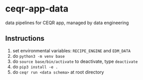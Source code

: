 # ceqr-app-data
data pipelines for CEQR app, managed by data engineering

## Instructions
1. set environmental variables: `RECIPE_ENGINE` and `EDM_DATA`
2. do `python3 -m venv base`
3. do `source base/bin/activate` to deactivate, type `deactivate`
4. do `pip3 install -e .`
4. do `ceqr run <data schema>` at root directory
